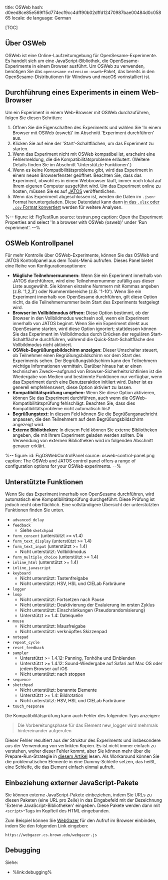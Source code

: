 title: OSWeb
hash: d0eed8ce85e569f15d774ecf9cc4dff90b02dffd12470987bae00484d0c05865
locale: de
language: German

[TOC]


## Über OSWeb

OSWeb ist eine Online-Laufzeitumgebung für OpenSesame-Experimente. Es handelt sich um eine JavaScript-Bibliothek, die OpenSesame-Experimente in einem Browser ausführt. Um OSWeb zu verwenden, benötigen Sie das `opensesame-extension-osweb`-Paket, das bereits in den OpenSesame-Distributionen für Windows und macOS vorinstalliert ist.


## Durchführung eines Experiments in einem Web-Browser

Um ein Experiment in einem Web-Browser mit OSWeb durchzuführen, folgen Sie diesen Schritten:

1. Öffnen Sie die Eigenschaften des Experiments und wählen Sie 'In einem Browser mit OSWeb (osweb)' im Abschnitt 'Experiment durchführen' aus.
2. Klicken Sie auf eine der 'Start'-Schaltflächen, um das Experiment zu starten.
3. Wenn das Experiment nicht mit OSWeb kompatibel ist, erscheint eine Fehlermeldung, die die Kompatibilitätsprobleme erläutert. (Weitere Details finden Sie im Abschnitt 'Unterstützte Funktionen'.)
4. Wenn es keine Kompatibilitätsprobleme gibt, wird das Experiment in einem neuen Browserfenster geöffnet. Beachten Sie, dass das Experiment, obwohl es in einem Webbrowser läuft, immer noch lokal auf Ihrem eigenen Computer ausgeführt wird. Um das Experiment online zu hosten, müssen Sie es auf [JATOS](%url:jatos%) veröffentlichen.
5. Wenn das Experiment abgeschlossen ist, werden die Daten im `.json`-Format heruntergeladen. Diese Datendatei kann dann [in das `.xlsx` oder `.csv` Format konvertiert](%url:manual/osweb/data%) werden für weitere Analysen.


%--
figure:
 id: FigTestRun
 source: testrun.png
 caption: Open the Experiment Properties and select 'In a browser with OSWeb (osweb)' under 'Run experiment'.
--%


## OSWeb Kontrollpanel

Für mehr Kontrolle über OSWeb-Experimente, können Sie das OSWeb und JATOS Kontrollpanel aus dem Tools-Menü aufrufen. Dieses Panel bietet eine Reihe von Konfigurationsoptionen:

- **Mögliche Teilnehmernummern:** Wenn Sie ein Experiment innerhalb von JATOS durchführen, wird eine Teilnehmernummer zufällig aus dieser Liste ausgewählt. Sie können einzelne Nummern mit Kommas angeben (z.B. '1,2,3') oder Nummernbereiche (z.B. '1-10'). Wenn Sie ein Experiment innerhalb von OpenSesame durchführen, gilt diese Option nicht, da die Teilnehmernummer beim Start des Experiments festgelegt wird.
- **Browser im Vollbildmodus öffnen:** Diese Option bestimmt, ob der Browser in den Vollbildmodus wechseln soll, wenn ein Experiment innerhalb von JATOS beginnt. Wenn Sie ein Experiment direkt aus OpenSesame starten, wird diese Option ignoriert; stattdessen können Sie das Experiment im Vollbildmodus durch Drücken der regulären Start-Schaltfläche durchführen, während die Quick-Start-Schaltfläche den Vollbildmodus nicht aktiviert.
- **OSWeb-Begrüßungsbildschirm anzeigen:** Dieser Umschalter steuert, ob Teilnehmer einen Begrüßungsbildschirm vor dem Start des Experiments sehen. Der Begrüßungsbildschirm kann den Teilnehmern wichtige Informationen vermitteln. Darüber hinaus hat er einen technischen Zweck—aufgrund von Browser-Sicherheitsrichtlinien ist die Wiedergabe von Medien und bestimmte Funktionen nur verfügbar, wenn das Experiment durch eine Benutzeraktion initiiert wird. Daher ist es generell empfehlenswert, diese Option aktiviert zu lassen.
- **Kompatibilitätsprüfung umgehen:** Wenn Sie diese Option aktivieren, können Sie das Experiment durchführen, auch wenn die OSWeb-Kompatibilitätsprüfung fehlschlägt. Beachten Sie, dass dies Kompatibilitätsprobleme nicht automatisch löst!
- **Begrüßungstext:** In diesem Feld können Sie die Begrüßungsnachricht anpassen, die den Teilnehmern auf dem Begrüßungsbildschirm angezeigt wird.
- **Externe Bibliotheken:** In diesem Feld können Sie externe Bibliotheken angeben, die mit Ihrem Experiment geladen werden sollten. Die Verwendung von externen Bibliotheken wird im folgenden Abschnitt genauer erklärt.


%--
figure:
 id: FigOSWebControlPanel
 source: osweb-control-panel.png
 caption: The OSWeb and JATOS control panel offers a range of configuration options for your OSWeb experiments.
--%


## Unterstützte Funktionen

Wenn Sie das Experiment innerhalb von OpenSesame durchführen, wird automatisch eine Kompatibilitätsprüfung durchgeführt. Diese Prüfung ist jedoch recht oberflächlich. Eine vollständigere Übersicht der unterstützten Funktionen finden Sie unten.

- `advanced_delay`
- `feedback`
    - Siehe `sketchpad`
- `form_consent` (unterstützt >= v1.4)
- `form_text_display` (unterstützt >= 1.4)
- `form_text_input` (unterstützt >= 1.4)
    - Nicht unterstützt: Vollbildmodus
- `form_multiple_choice` (unterstützt >= 1.4)
- `inline_html` (unterstützt >= 1.4)
- `inline_javascript`
- `keyboard`
    - Nicht unterstützt: Tastenfreigabe
    - Nicht unterstützt: HSV, HSL und CIELab Farbräume
- `logger`
- `loop`
    - Nicht unterstützt: Fortsetzen nach Pause
    - Nicht unterstützt: Deaktivierung der Evaluierung im ersten Zyklus
    - Nicht unterstützt: Einschränkungen (Pseudorandomisierung)
    - Unterstützt >= 1.4: Dateiquelle
- `mouse`
    - Nicht unterstützt: Mausfreigabe
    - Nicht unterstützt: verknüpftes Skizzenpad
- `notepad`
- `repeat_cycle`
- `reset_feedback`
- `sampler`
    - Unterstützt >= 1.4.12: Panning, Tonhöhe und Einblenden
    - Unterstützt >= 1.4.12: Sound-Wiedergabe auf Safari auf Mac OS oder jedem Browser auf iOS
    - Nicht unterstützt: nach stoppen
- `sequence`
- `sketchpad`
    - Nicht unterstützt: benannte Elemente
    - Unterstützt >= 1.4: Bildrotation
    - Nicht unterstützt: HSV, HSL und CIELab Farbräume
- `touch_response`

Die Kompatibilitätsprüfung kann auch Fehler des folgenden Typs anzeigen:

> Die Vorbereitungsphase für das Element new_logger wird mehrmals hintereinander aufgerufen

Dieser Fehler resultiert aus der Struktur des Experiments und insbesondere aus der Verwendung von verlinkten Kopien. Es ist nicht immer einfach zu verstehen, woher dieser Fehler kommt, aber Sie können mehr über die Prepare-Run-Strategie in [diesem Artikel](%url:prepare-run%) lesen. Als Workaround können Sie die problematischen Elemente in eine Dummy-Schleife setzen, das heißt, eine Schleife, die das Element einfach einmal aufruft.

## Einbeziehung externer JavaScript-Pakete

Sie können externe JavaScript-Pakete einbeziehen, indem Sie URLs zu diesen Paketen (eine URL pro Zeile) in das Eingabefeld mit der Bezeichnung 'Externe JavaScript-Bibliotheken' eingeben. Diese Pakete werden dann mit `<script>`-Tags im Kopfteil des HTML eingebunden.

Zum Beispiel können Sie [WebGazer](%url:webgazer%) für den Aufruf im Browser einbinden, indem Sie den folgenden Link eingeben:

```
https://webgazer.cs.brown.edu/webgazer.js
```

## Debugging

Siehe:

- %link:debugging%